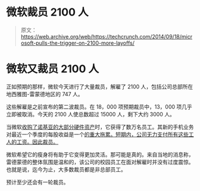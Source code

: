 # 微软裁员 2100 人

> 原文：<https://web.archive.org/web/https://techcrunch.com/2014/09/18/microsoft-pulls-the-trigger-on-2100-more-layoffs/>

# 微软又裁员 2100 人

正如预期的那样，微软今天进行了大量裁员，解雇了 2100 人，包括公司总部所在地西雅图-雷蒙德地区的 747 人。

这些解雇是之前宣布的第二波裁员。在 18，000 项预期裁员中，13，000 项几乎立即被取消。今天的 2100 人使总数超过 15000 人，剩下大约 3000 人。

当微软[收购了诺基亚的大部分硬件资产](https://web.archive.org/web/20221224192042/https://techcrunch.com/2013/09/02/microsoft-enters-into-7-1b-deal-to-buy-nokias-devices-and-services-business-and-license-key-patents/)时，它获得了数万名员工。其新的手机业务对最近一个季度的每股收益是一个[的重大拖累。短期内，公司无力支付所有这些工人的工资。因此裁员。](https://web.archive.org/web/20221224192042/https://techcrunch.com/2014/07/22/microsoft-reports-23-38b-fq4-revenue-including-2b-in-phone-top-line-misses-with-eps-of-0-55/)

微软希望它的瘦身将有助于它变得更加灵活。那可能是真的。来自当地的消息称，雷德蒙德的整体氛围是温和的，该公司的校园员工在面对解雇时并没有过度震惊。也就是说，迄今为止，大多数裁员都是非总部员工。

预计至少还会有一轮裁员。